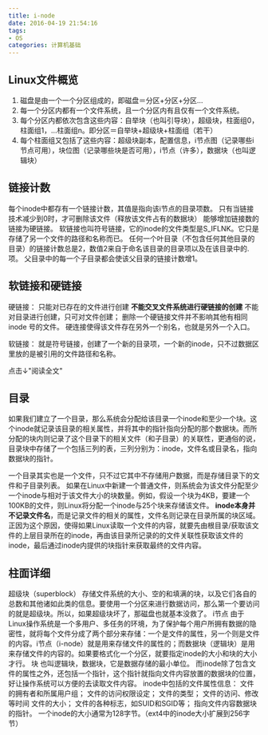 ```yaml
---
title: i-node
date: 2016-04-19 21:54:16
tags:
- OS
categories: 计算机基础
---
```

## Linux文件概览
1. 磁盘是由一个一个分区组成的，即磁盘＝分区+分区+分区…
2. 每一个分区内都有一个文件系统，且一个分区内有且仅有一个文件系统。
3. 每个分区内都依次包含这些内容：自举块（也叫引导块），超级块，柱面组0，柱面组1，…柱面组n。即分区＝自举块+超级块+柱面组（若干）
4. 每个柱面组又包括了这些内容：超级块副本，配置信息，i节点图（记录哪些i节点可用），块位图（记录哪些块是否可用），i节点（许多），数据块（也叫逻辑块）


## 链接计数

每个inode中都存有一个链接计数，其值是指向该i节点的目录项数。
只有当链接技术减少到0时，才可删除该文件（释放该文件占有的数据块）
能够增加链接数的链接为硬链接。
软链接也叫符号链接，它的inode的文件类型是S_IFLNK。它只是存储了另一个文件的路径和名称而已。
任何一个叶目录（不包含任何其他目录的目录）的链接计数总是2，数值2来自于命名该目录的目录项以及在该目录中的.项。
父目录中的每一个子目录都会使该父目录的链接计数增1。

## 软链接和硬链接

硬链接：
只能对已存在的文件进行创建
**不能交叉文件系统进行硬链接的创建**
不能对目录进行创建，只可对文件创建；
删除一个硬链接文件并不影响其他有相同 inode 号的文件。
硬连接使得该文件存在另外一个别名，也就是另外一个入口。

软链接：
就是符号链接，创建了一个新的目录项，一个新的inode，只不过数据区里放的是被引用的文件路径和名称。

点击↓"阅读全文"
<!--more-->
## 目录

如果我们建立了一个目录，那么系统会分配给该目录一个inode和至少一个块。这个inode就记录该目录的相关属性，并将其中的指针指向分配的那个数据块。而所分配的块内则记录了这个目录下的相关文件（和子目录）的关联性，更通俗的说，目录块中存储了一个包括三列的表，三列分别为：inode，文件名或目录名，指向数据块的指针。

一个目录其实也是一个文件，只不过它其中不存储用户数据，而是存储目录下的文件和子目录列表。
如果在Linux中新建一个普通文件，则系统会为该文件分配至少一个inode与相对于该文件大小的块数量。例如，假设一个块为4KB，要建一个100KB的文件，则Linux将分配一个inode与25个块来存储该文件。
**inode本身并不记录文件名**，而是记录文件的相关的属性，文件名则记录在目录所属的块区域。正因为这个原因，使得如果Linux读取一个文件的内容，就要先由根目录/获取该文件的上层目录所在的inode，再由该目录所记录的的文件关联性获取该文件的inode，最后通过inode内提供的块指针来获取最终的文件内容。

## 柱面详细
超级块（superblock）
存储文件系统的大小、空的和填满的块，以及它们各自的总数和其他诸如此类的信息。要使用一个分区来进行数据访问，那么第一个要访问的就是超级块。所以，如果超级块坏了，那磁盘也就基本没救了。
i节点
由于Linux操作系统是一个多用户、多任务的环境，为了保护每个用户所拥有数据的隐密性，就将每个文件分成了两个部分来存储：一个是文件的属性，另一个则是文件的内容。i节点（i-node）就是用来存储文件的属性的；而数据块（逻辑块）是用来存储文件的内容的。如果要格式化一个分区，就要指定inode的大小和块的大小才行。
块
也叫逻辑块，数据块，它是数据存储的最小单位。
而inode除了包含文件的属性之外，还包括一个指针，这个指针就指向文件内容放置的数据块的位置，好让操作系统可以方便的去读取文件内容。
inode中包括的文件属性信息：
文件的拥有者和所属用户组；
文件的访问权限设定；
文件的类型；
文件的访问、修改等时间
文件的大小；
文件的各种标志，如SUID和SGID等；
指向文件内容数据块的指针。
一个inode的大小通常为128字节。（ext4中的inode大小扩展到256字节）







